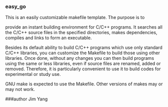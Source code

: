 ### easy_go
This is an easily customizable makefile template. The purpose is to 

provide an instant building environment for C/C++ programs.
It searches all the C/C++ source files in the specified directories,
makes dependencies, compiles and links to form an executable.

Besides its default ability to build C/C++ programs which use only
standard C/C++ libraries, you can customize the Makefile to build
those using other libraries. Once done, without any changes you can
then build programs using the same or less libraries, even if source
files are renamed, added or removed. Therefore, it is particularly
convenient to use it to build codes for experimental or study use.

GNU make is expected to use the Makefile. Other versions of makes
may or may not work.

###author
Jim Yang
